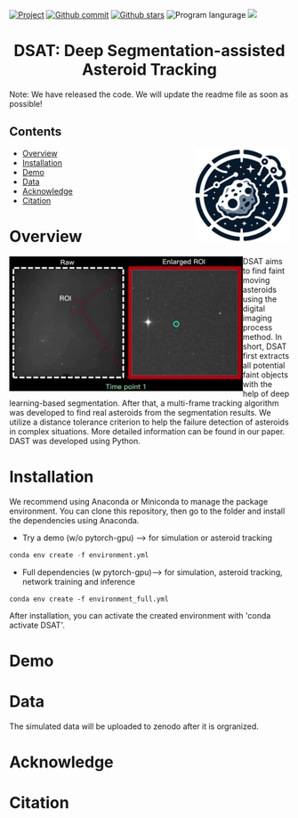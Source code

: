  [![Project](https://img.shields.io/badge/project-DSAT%20-blue.svg)](https://zhenhongdu.github.io/asteroid_tracking/)  [![Github commit](https://img.shields.io/github/last-commit/zhenhongdu/DeepSegAsteroidTracker)](https://github.com/zhenhongdu/DeepSegAsteroidTracker/)  [![Github stars](https://img.shields.io/github/stars/zhenhongdu/DeepSegAsteroidTracker?color=hex)](https://github.com/zhenhongdu/DeepSegAsteroidTracker/)  ![Program langurage](https://img.shields.io/badge/Python-3.8-orange)  <img src="https://badges.toozhao.com/badges/01HJ6B2Z74GM371X2NKHSJ6MF9/green.svg" /> 



<p align="center">
<h1 align="center">DSAT: <strong>D</strong>eep <strong>S</strong>egmentation-assisted <strong>A</strong>steroid <strong>T</strong>racking</h1> </h1>
</p>


Note: We have released  the code. We will update the readme file as soon as possible!

## Contents



<img src="images/logo.jpg" width="170" align="right">

- [Overview](#overview)
- [Installation](#installation)
- [Demo](#demo)
- [Data](#results)
- [Acknowledge](#acknowledge)
- [Citation](#citation)

# Overview



<img src="images/tracking_result.gif" width="420" align="left">

DSAT aims to find faint moving asteroids using the digital imaging process method. In short, DSAT first extracts all potential faint objects with the help of deep learning-based segmentation. After that, a multi-frame tracking algorithm was developed to find real asteroids from the segmentation results. We utilize a distance tolerance criterion to help the failure detection of asteroids in complex situations. More detailed information can be found in our paper. DAST was developed using Python.

# Installation



We recommend using Anaconda or Miniconda to manage the package environment. You can clone this repository, then go to the folder and install the dependencies using Anaconda.

- Try a demo (w/o pytorch-gpu) --> for simulation or asteroid tracking

```python
conda env create -f environment.yml
```

- Full dependencies (w pytorch-gpu)--> for simulation, asteroid tracking, network training and inference

```
conda env create -f environment_full.yml
```

After installation, you can activate the created environment with 'conda activate DSAT'.


# Demo






# Data

The simulated data will be uploaded to zenodo after it is orgranized.




# Acknowledge






# Citation


